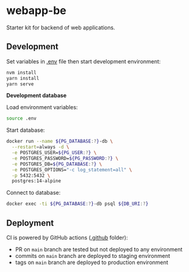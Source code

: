 # webapp-be

Starter kit for backend of web applications.

## Development

Set variables in [.env](.env) file then start development environment:
```sh
nvm install
yarn install
yarn serve
```

**Development database**

Load environment variables:
```sh
source .env
```

Start database:
```sh
docker run --name ${PG_DATABASE:?}-db \
  --restart=always -d \
  -e POSTGRES_USER=${PG_USER:?} \
  -e POSTGRES_PASSWORD=${PG_PASSWORD:?} \
  -e POSTGRES_DB=${PG_DATABASE:?} \
  -e POSTGRES_OPTIONS="-c log_statement=all" \
  -p 5432:5432 \
  postgres:14-alpine
```

Connect to database:
```sh
docker exec -ti ${PG_DATABASE:?}-db psql ${DB_URI:?}
```

## Deployment

CI is powered by GitHub actions ([.github](.github) folder):
- PR on `main` branch are tested but not deployed to any environment
- commits on `main` branch are deployed to staging environment
- tags on `main` branch are deployed to production environment
